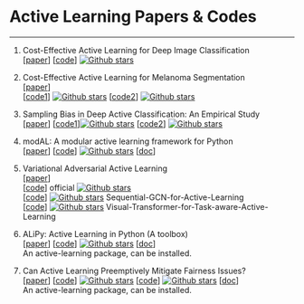 # Active Learning Papers & Codes

-----------

1. Cost-Effective Active Learning for Deep Image Classification  
   [[paper](https://ieeexplore.ieee.org/document/7508942)]
   [[code](https://github.com/dhaalves/CEAL_keras)] [![Github stars](https://img.shields.io/github/stars/dhaalves/CEAL_keras.svg?logo=github&label=Stars)](https://github.com/dhaalves/CEAL_keras)

2. Cost-Effective Active Learning for Melanoma Segmentation  
   [[paper](https://arxiv.org/abs/1711.09168v1)]  
   [[code1](https://github.com/rafikg/CEAL)] [![Github stars](https://img.shields.io/github/stars/rafikg/CEAL.svg?logo=github&label=Stars)](https://github.com/rafikg/CEAL)
   [[code2](https://github.com/imatge-upc/medical-2017-nipsw)] [![Github stars](https://img.shields.io/github/stars/imatge-upc/medical-2017-nipsw.svg?logo=github&label=Stars)](https://github.com/imatge-upc/medical-2017-nipsw)

3. Sampling Bias in Deep Active Classification: An Empirical Study  
   [[paper](https://arxiv.org/abs/1909.09389)] [[code1](https://github.com/drimpossible/Sampling-Bias-Active-Learning)][![Github stars](https://img.shields.io/github/stars/drimpossible/Sampling-Bias-Active-Learning.svg?logo=github&label=Stars)](https://github.com/drimpossible/Sampling-Bias-Active-Learning) 
   [[code2](https://github.com/Xtra-Computing/thundersvm)] [![Github stars](https://img.shields.io/github/stars/Xtra-Computing/thundersvm.svg?logo=github&label=Stars)](https://github.com/Xtra-Computing/thundersvm)

4. modAL: A modular active learning framework for Python  
   [[paper](https://arxiv.org/abs/1805.00979)] [[code](https://github.com/modAL-python/modAL)] [![Github stars](https://img.shields.io/github/stars/modAL-python/modAL.svg?logo=github&label=Stars)](https://github.com/modAL-python/modAL)
   [[doc](https://modal-python.readthedocs.io/en/latest/index.html)]

5. Variational Adversarial Active Learning  
   [[paper](https://ieeexplore.ieee.org/document/9009538)]  
   [[code](https://github.com/sinhasam/vaal)] official [![Github stars](https://img.shields.io/github/stars/sinhasam/vaal.svg?logo=github&label=Stars)](https://github.com/sinhasam/vaal)  
   [[code](https://github.com/razvancaramalau/Sequential-GCN-for-Active-Learning)] [![Github stars](https://img.shields.io/github/stars/razvancaramalau/Sequential-GCN-for-Active-Learning.svg?logo=github&label=Stars)](https://github.com/razvancaramalau/Sequential-GCN-for-Active-Learning) Sequential-GCN-for-Active-Learning  
   [[code](https://github.com/razvancaramalau/Visual-Transformer-for-Task-aware-Active-Learning)] [![Github stars](https://img.shields.io/github/stars/razvancaramalau/Visual-Transformer-for-Task-aware-Active-Learning.svg?logo=github&label=Stars)](https://github.com/razvancaramalau/Visual-Transformer-for-Task-aware-Active-Learning) Visual-Transformer-for-Task-aware-Active-Learning  

6. ALiPy: Active Learning in Python (A toolbox)  
   [[paper](https://arxiv.org/abs/1901.03802v1)]
   [[code](https://github.com/NUAA-AL/ALiPy)] [![Github stars](https://img.shields.io/github/stars/NUAA-AL/ALiPy.svg?logo=github&label=Stars)](https://github.com/NUAA-AL/ALiPy)
   [[doc](http://parnec.nuaa.edu.cn/huangsj/alipy/)]  
   An active-learning package, can be installed.

7. Can Active Learning Preemptively Mitigate Fairness Issues?   
   [[paper](https://arxiv.org/abs/2104.06879)] [[code](https://github.com/ElementAI/active-fairness)] [![Github stars](https://img.shields.io/github/stars/ElementAI/active-fairness.svg?logo=github&label=Stars)](https://github.com/ElementAI/active-fairness)
   [[code](https://github.com/ElementAI/baal)] [![Github stars](https://img.shields.io/github/stars/ElementAI/baal.svg?logo=github&label=Stars)](https://github.com/ElementAI/baal)
   [[doc](https://baal.readthedocs.io/en/latest/)]  
   An active-learning package, can be installed.



